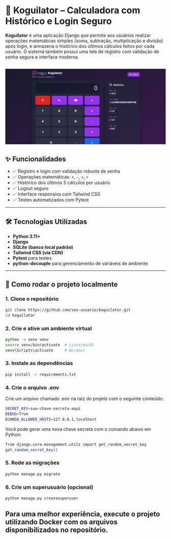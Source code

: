 # 🧮 Koguilator – Calculadora com Histórico e Login Seguro

**Koguilator** é uma aplicação Django que permite aos usuários realizar operações matemáticas simples (soma, subtração, multiplicação e divisão) após login, e armazena o histórico dos últimos cálculos feitos por cada usuário. O sistema também possui uma tela de registro com validação de senha segura e interface moderna.

![Demonstração:](/demonstração.png)
---

## ✨ Funcionalidades

- ✅ Registro e login com validação robusta de senha
- ✅ Operações matemáticas: `+`, `-`, `×`, `÷`
- ✅ Histórico dos últimos 5 cálculos por usuário
- ✅ Logout seguro
- ✅ Interface responsiva com Tailwind CSS
- ✅ Testes automatizados com Pytest

---

## 🛠️ Tecnologias Utilizadas

- **Python 3.11+**
- **Django**
- **SQLite (banco local padrão)**
- **Tailwind CSS (via CDN)**
- **Pytest** para testes
- **python-decouple** para gerenciamento de variáveis de ambiente

---

## 🚀 Como rodar o projeto localmente

### 1. Clone o repositório

```bash
git clone https://github.com/seu-usuario/koguilator.git
cd koguilator
```
### 2. Crie e ative um ambiente virtual

```bash
python -m venv venv
source venv/bin/activate  # Linux/macOS
venv\Scripts\activate     # Windows
```
### 3. Instale as dependências

```bash
pip install -r requirements.txt
```

### 4. Crie o arquivo .env
Crie um arquivo chamado .env na raiz do projeto com o seguinte conteúdo:
```bash
SECRET_KEY=sua-chave-secreta-aqui
DEBUG=True
DJANGO_ALLOWED_HOSTS=127.0.0.1,localhost
```
Você pode gerar uma nova chave secreta com o comando abaixo em Python:
```bash
from django.core.management.utils import get_random_secret_key
get_random_secret_key()
```

### 5. Rode as migrações

```bash
python manage.py migrate
```

### 6. Crie um superusuário (opcional)

```bash
python manage.py createsuperuser
```

## Para uma melhor experiência, execute o projeto utilizando Docker com os arquivos disponibilizados no repositório.





